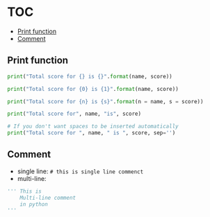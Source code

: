# TOC
* [Print function](/printing_and_comment.md#print-function)
* [Comment](/printing_and_comment.md#comment)

## Print function
```python
print("Total score for {} is {}".format(name, score))

print("Total score for {0} is {1}".format(name, score))

print("Total score for {n} is {s}".format(n = name, s = score))

print("Total score for", name, "is", score)

# If you don't want spaces to be inserted automatically
print("Total score for ", name, " is ", score, sep='')
```

## Comment
* single line: `# this is single line commenct`
* multi-line:
```python
''' This is 
    Multi-line comment 
    in python
'''
```

